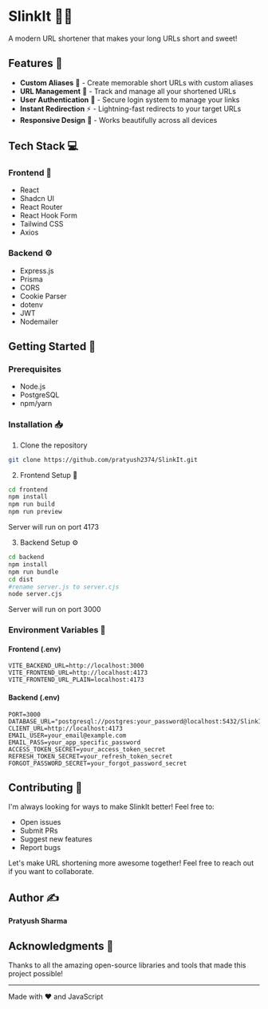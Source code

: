 # SlinkIt 🔗✨

A modern URL shortener that makes your long URLs short and sweet! 

## Features 🚀

- **Custom Aliases** 📝 - Create memorable short URLs with custom aliases
- **URL Management** 🎯 - Track and manage all your shortened URLs
- **User Authentication** 🔐 - Secure login system to manage your links
- **Instant Redirection** ⚡ - Lightning-fast redirects to your target URLs
- **Responsive Design** 📱 - Works beautifully across all devices

## Tech Stack 💻

### Frontend 🎨
- React
- Shadcn UI
- React Router
- React Hook Form
- Tailwind CSS
- Axios

### Backend ⚙️
- Express.js
- Prisma
- CORS
- Cookie Parser
- dotenv
- JWT
- Nodemailer

## Getting Started 🌟

### Prerequisites
- Node.js
- PostgreSQL
- npm/yarn

### Installation 📥

1. Clone the repository
```bash
git clone https://github.com/pratyush2374/SlinkIt.git
```

2. Frontend Setup 🎨
```bash
cd frontend
npm install
npm run build
npm run preview
```
Server will run on port 4173

3. Backend Setup ⚙️
```bash
cd backend
npm install
npm run bundle
cd dist
#rename server.js to server.cjs
node server.cjs 
```
Server will run on port 3000

### Environment Variables 🔐

#### Frontend (.env)
```
VITE_BACKEND_URL=http://localhost:3000
VITE_FRONTEND_URL=http://localhost:4173
VITE_FRONTEND_URL_PLAIN=localhost:4173
```

#### Backend (.env)
```
PORT=3000
DATABASE_URL="postgresql://postgres:your_password@localhost:5432/SlinkIt"
CLIENT_URL=http://localhost:4173
EMAIL_USER=your_email@example.com
EMAIL_PASS=your_app_specific_password
ACCESS_TOKEN_SECRET=your_access_token_secret
REFRESH_TOKEN_SECRET=your_refresh_token_secret
FORGOT_PASSWORD_SECRET=your_forgot_password_secret
```

## Contributing 🤝

I'm always looking for ways to make SlinkIt better! Feel free to:
- Open issues
- Submit PRs
- Suggest new features
- Report bugs

Let's make URL shortening more awesome together! Feel free to reach out if you want to collaborate.

## Author ✍️

**Pratyush Sharma**

## Acknowledgments 🙏

Thanks to all the amazing open-source libraries and tools that made this project possible!

---

Made with ❤️ and JavaScript